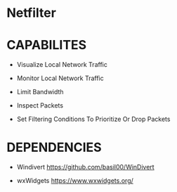 # Netfilter

# CAPABILITES
- Visualize Local Network Traffic
  
- Monitor Local Network Traffic
  
- Limit Bandwidth
  
- Inspect Packets
  
- Set Filtering Conditions To Prioritize Or Drop Packets

# DEPENDENCIES
- Windivert
    https://github.com/basil00/WinDivert
  
- wxWidgets
    https://www.wxwidgets.org/
